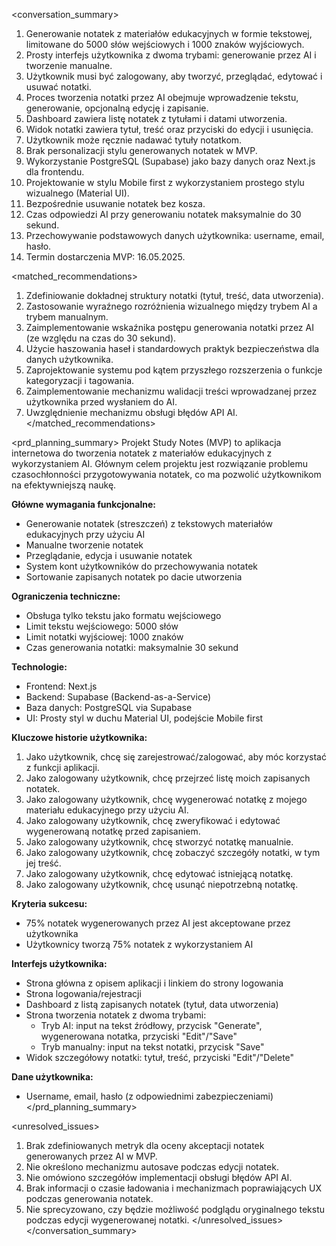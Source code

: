 <conversation_summary>
<decisions>

1. Generowanie notatek z materiałów edukacyjnych w formie tekstowej, limitowane do 5000 słów wejściowych i 1000 znaków wyjściowych.
2. Prosty interfejs użytkownika z dwoma trybami: generowanie przez AI i tworzenie manualne.
3. Użytkownik musi być zalogowany, aby tworzyć, przeglądać, edytować i usuwać notatki.
4. Proces tworzenia notatki przez AI obejmuje wprowadzenie tekstu, generowanie, opcjonalną edycję i zapisanie.
5. Dashboard zawiera listę notatek z tytułami i datami utworzenia.
6. Widok notatki zawiera tytuł, treść oraz przyciski do edycji i usunięcia.
7. Użytkownik może ręcznie nadawać tytuły notatkom.
8. Brak personalizacji stylu generowanych notatek w MVP.
9. Wykorzystanie PostgreSQL (Supabase) jako bazy danych oraz Next.js dla frontendu.
10. Projektowanie w stylu Mobile first z wykorzystaniem prostego stylu wizualnego (Material UI).
11. Bezpośrednie usuwanie notatek bez kosza.
12. Czas odpowiedzi AI przy generowaniu notatek maksymalnie do 30 sekund.
13. Przechowywanie podstawowych danych użytkownika: username, email, hasło.
14. Termin dostarczenia MVP: 16.05.2025.
    </decisions>

<matched_recommendations>

1. Zdefiniowanie dokładnej struktury notatki (tytuł, treść, data utworzenia).
2. Zastosowanie wyraźnego rozróżnienia wizualnego między trybem AI a trybem manualnym.
3. Zaimplementowanie wskaźnika postępu generowania notatki przez AI (ze względu na czas do 30 sekund).
4. Użycie haszowania haseł i standardowych praktyk bezpieczeństwa dla danych użytkownika.
5. Zaprojektowanie systemu pod kątem przyszłego rozszerzenia o funkcje kategoryzacji i tagowania.
6. Zaimplementowanie mechanizmu walidacji treści wprowadzanej przez użytkownika przed wysłaniem do AI.
7. Uwzględnienie mechanizmu obsługi błędów API AI.
   </matched_recommendations>

<prd_planning_summary>
Projekt Study Notes (MVP) to aplikacja internetowa do tworzenia notatek z materiałów edukacyjnych z wykorzystaniem AI. Głównym celem projektu jest rozwiązanie problemu czasochłonności przygotowywania notatek, co ma pozwolić użytkownikom na efektywniejszą naukę.

**Główne wymagania funkcjonalne:**

- Generowanie notatek (streszczeń) z tekstowych materiałów edukacyjnych przy użyciu AI
- Manualne tworzenie notatek
- Przeglądanie, edycja i usuwanie notatek
- System kont użytkowników do przechowywania notatek
- Sortowanie zapisanych notatek po dacie utworzenia

**Ograniczenia techniczne:**

- Obsługa tylko tekstu jako formatu wejściowego
- Limit tekstu wejściowego: 5000 słów
- Limit notatki wyjściowej: 1000 znaków
- Czas generowania notatki: maksymalnie 30 sekund

**Technologie:**

- Frontend: Next.js
- Backend: Supabase (Backend-as-a-Service)
- Baza danych: PostgreSQL via Supabase
- UI: Prosty styl w duchu Material UI, podejście Mobile first

**Kluczowe historie użytkownika:**

1. Jako użytkownik, chcę się zarejestrować/zalogować, aby móc korzystać z funkcji aplikacji.
2. Jako zalogowany użytkownik, chcę przejrzeć listę moich zapisanych notatek.
3. Jako zalogowany użytkownik, chcę wygenerować notatkę z mojego materiału edukacyjnego przy użyciu AI.
4. Jako zalogowany użytkownik, chcę zweryfikować i edytować wygenerowaną notatkę przed zapisaniem.
5. Jako zalogowany użytkownik, chcę stworzyć notatkę manualnie.
6. Jako zalogowany użytkownik, chcę zobaczyć szczegóły notatki, w tym jej treść.
7. Jako zalogowany użytkownik, chcę edytować istniejącą notatkę.
8. Jako zalogowany użytkownik, chcę usunąć niepotrzebną notatkę.

**Kryteria sukcesu:**

- 75% notatek wygenerowanych przez AI jest akceptowane przez użytkownika
- Użytkownicy tworzą 75% notatek z wykorzystaniem AI

**Interfejs użytkownika:**

- Strona główna z opisem aplikacji i linkiem do strony logowania
- Strona logowania/rejestracji
- Dashboard z listą zapisanych notatek (tytuł, data utworzenia)
- Strona tworzenia notatek z dwoma trybami:
  - Tryb AI: input na tekst źródłowy, przycisk "Generate", wygenerowana notatka, przyciski "Edit"/"Save"
  - Tryb manualny: input na tekst notatki, przycisk "Save"
- Widok szczegółowy notatki: tytuł, treść, przyciski "Edit"/"Delete"

**Dane użytkownika:**

- Username, email, hasło (z odpowiednimi zabezpieczeniami)
  </prd_planning_summary>

<unresolved_issues>

1. Brak zdefiniowanych metryk dla oceny akceptacji notatek generowanych przez AI w MVP.
2. Nie określono mechanizmu autosave podczas edycji notatek.
3. Nie omówiono szczegółów implementacji obsługi błędów API AI.
4. Brak informacji o czasie ładowania i mechanizmach poprawiających UX podczas generowania notatek.
5. Nie sprecyzowano, czy będzie możliwość podglądu oryginalnego tekstu podczas edycji wygenerowanej notatki.
   </unresolved_issues>
   </conversation_summary>
